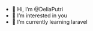 - 👋 Hi, I’m @DeliaPutri
- 👀 I’m interested in you
- 🌱 I’m currently learning laravel

<!---
DeliaPutri/DeliaPutri is a ✨ special ✨ repository because its `README.md` (this file) appears on your GitHub profile.
You can click the Preview link to take a look at your changes.
--->

